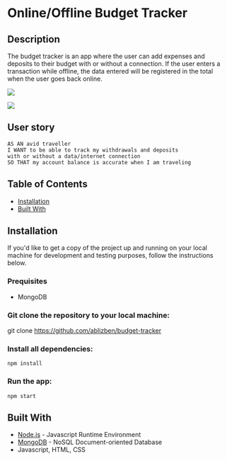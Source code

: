 # Online/Offline Budget Tracker

## Description

The budget tracker is an app where the user can add expenses and deposits to their budget with or without a connection. If the user enters a transaction while offline, the data entered will be registered in the total when the user goes back online.



![](picture1.png)

![](picture2.png)

## User story

``` 
AS AN avid traveller
I WANT to be able to track my withdrawals and deposits
with or without a data/internet connection
SO THAT my account balance is accurate when I am traveling

```


## Table of Contents
            
* [Installation](#Installation)
* [Built With](#Usage) 


## Installation

If you'd like to get a copy of the project up and running on your local machine for development and testing purposes, follow the instructions below.

### Prequisites

- MongoDB

### Git clone the repository to your local machine:

 git clone https://github.com/ablizben/budget-tracker


### Install all dependencies:

    npm install

### Run the app:

    npm start

## Built With

- [Node.js](https://nodejs.org/en/) - Javascript Runtime Environment
- [MongoDB](https://mongodb.com/) - NoSQL Document-oriented Database
- Javascript, HTML, CSS
